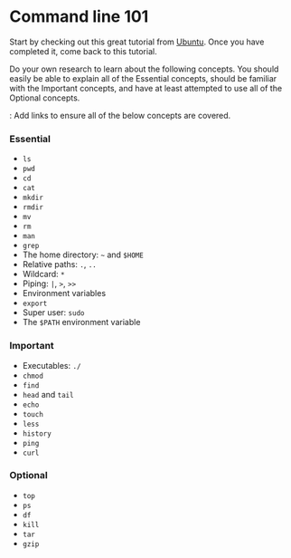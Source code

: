 # Command line 101

Start by checking out this great tutorial from
[Ubuntu](https://ubuntu.com/tutorials/command-line-for-beginners). Once you have
completed it, come back to this tutorial.

Do your own research to learn about the following concepts. You should easily be
able to explain all of the Essential concepts, should be familiar with the
Important concepts, and have at least attempted to use all of the Optional
concepts.

<TODO>: Add links to ensure all of the below concepts are covered.

### Essential

- `ls`
- `pwd`
- `cd`
- `cat`
- `mkdir`
- `rmdir`
- `mv`
- `rm`
- `man`
- `grep`
- The home directory: `~` and `$HOME`
- Relative paths: `.`, `..`
- Wildcard: `*`
- Piping: `|`, `>`, `>>`
- Environment variables
- `export`
- Super user: `sudo`
- The `$PATH` environment variable

### Important

- Executables: `./`
- `chmod`
- `find`
- `head` and `tail`
- `echo`
- `touch`
- `less`
- `history`
- `ping`
- `curl`

### Optional

- `top`
- `ps`
- `df`
- `kill`
- `tar`
- `gzip`
